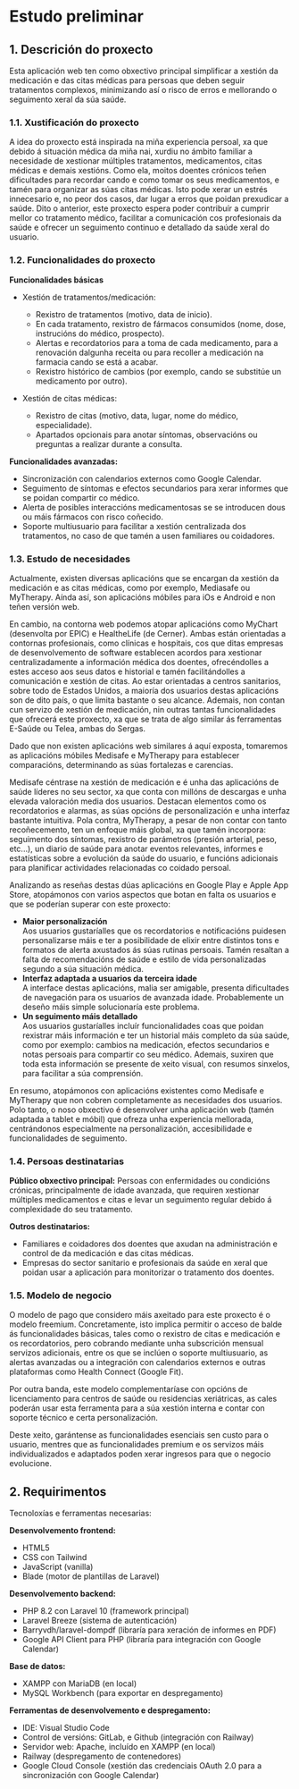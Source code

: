 # Estudo preliminar

## 1. Descrición do proxecto

Esta aplicación web  ten como obxectivo principal simplificar a xestión da medicación e das citas médicas para persoas que deben seguir tratamentos complexos, minimizando así o risco de erros e mellorando o seguimento xeral da súa saúde. 

### 1.1. Xustificación do proxecto

A idea do proxecto está inspirada na miña experiencia persoal, xa que debido á situación médica da miña nai, xurdiu no ámbito familiar a necesidade de xestionar múltiples tratamentos, medicamentos, citas médicas e demais xestións.
Como ela, moitos doentes crónicos teñen dificultades para recordar cando e como tomar os seus medicamentos, e tamén para organizar as súas citas médicas. Isto pode xerar un estrés innecesario e, no peor dos casos, dar lugar a erros que poidan prexudicar a saúde.
Dito o anterior, este proxecto espera poder contribuír a cumprir mellor co tratamento médico, facilitar a comunicación cos profesionais da saúde e ofrecer un seguimento continuo e detallado da saúde xeral do usuario.

### 1.2. Funcionalidades do proxecto

**Funcionalidades básicas**
* Xestión de tratamentos/medicación:
    - Rexistro de tratamentos (motivo, data de inicio).
    - En cada tratamento, rexistro de fármacos consumidos (nome, dose, instrucións do médico, prospecto).
    - Alertas e recordatorios para a toma de cada medicamento, para a renovación dalgunha receita ou para recoller a medicación na farmacia cando se está a acabar.
    - Rexistro histórico de cambios (por exemplo, cando se substitúe un medicamento por outro).

* Xestión de citas médicas:
    - Rexistro de citas (motivo, data, lugar, nome do médico, especialidade).
    - Apartados opcionais para anotar síntomas, observacións ou preguntas a realizar durante a consulta.

**Funcionalidades avanzadas:**
* Sincronización con calendarios externos como Google Calendar.
* Seguimento de síntomas e efectos secundarios para xerar informes que se poidan compartir co médico.
* Alerta de posibles interaccións medicamentosas se se introducen dous ou máis fármacos con risco coñecido.
* Soporte multiusuario para facilitar a xestión centralizada dos tratamentos, no caso de que tamén a usen familiares ou coidadores.

### 1.3. Estudo de necesidades

Actualmente, existen diversas aplicacións que se encargan da xestión da medicación e as citas médicas, como por exemplo, Mediasafe ou MyTherapy. Aínda así, son aplicacións móbiles para iOs e Android e non teñen versión web.

En cambio, na contorna web podemos atopar aplicacións como MyChart (desenvolta por EPIC) e HealtheLife (de Cerner). Ambas están orientadas a contornas profesionais, como clínicas e hospitais, cos que ditas empresas de desenvolvemento de software establecen acordos para xestionar centralizadamente a información médica dos doentes,  ofrecéndolles a estes acceso aos seus datos e historial e tamén facilitándolles a comunicación e xestión de citas. Ao estar orientadas a centros sanitarios, sobre todo de Estados Unidos, a maioría dos usuarios destas aplicacións son de dito país, o que limita bastante o seu alcance. Ademais, non contan cun servizo de xestión de medicación, nin outras tantas funcionalidades que ofrecerá este proxecto, xa que se trata de algo similar ás ferramentas E-Saúde ou Telea, ambas do Sergas.

Dado que non existen aplicacións web similares á aquí exposta, tomaremos as aplicacións móbiles Medisafe e MyTherapy para establecer comparacións, determinando as súas fortalezas e carencias.

Medisafe céntrase na xestión de medicación e é unha das aplicacións de saúde líderes no seu sector, xa que conta con millóns de descargas e unha elevada valoración media dos usuarios. Destacan elementos como os recordatorios e alarmas, as súas opcións de personalización e unha interfaz bastante intuitiva. Pola contra, MyTherapy, a pesar de non contar con tanto recoñecemento, ten un enfoque máis global, xa que tamén incorpora: seguimento dos síntomas, rexistro de parámetros  (presión arterial, peso, etc...), un diario de saúde para anotar eventos relevantes, informes e estatísticas sobre a evolución da saúde do usuario, e funcións adicionais para planificar actividades relacionadas co coidado persoal.

Analizando as reseñas destas dúas aplicacións en Google Play e Apple App Store, atopámonos con varios aspectos que botan en falta os usuarios e que se poderían superar con este proxecto:
* **Maior personalización**  
Aos usuarios gustaríalles que os recordatorios e notificacións puidesen personalizarse máis e ter a posibilidade de elixir entre distintos tons e formatos de alerta axustados ás súas rutinas persoais. Tamén resaltan a falta de recomendacións de saúde e estilo de vida personalizadas segundo a súa situación médica.
* **Interfaz adaptada a usuarios da terceira idade**  
A interface destas aplicacións, malia ser amigable, presenta dificultades de navegación para os usuarios de avanzada idade. Probablemente un deseño máis simple solucionaría este problema. 
* **Un seguimento máis detallado**   
Aos usuarios gustaríalles incluír funcionalidades coas que poidan rexistrar máis información e ter un historial máis completo da súa saúde, como por exemplo: cambios na medicación, efectos secundarios e notas persoais para compartir co seu médico. Ademais, suxiren que toda esta información se presente de xeito visual, con resumos sinxelos, para facilitar a súa comprensión.

En resumo, atopámonos con aplicacións existentes como Medisafe e MyTherapy que non cobren completamente as necesidades dos usuarios. Polo tanto, o noso obxectivo é desenvolver unha aplicación web (tamén adaptada a tablet e móbil) que ofreza unha experiencia mellorada, centrándonos especialmente na personalización, accesibilidade e funcionalidades de seguimento.

### 1.4. Persoas destinatarias

**Público obxectivo principal:** Persoas con enfermidades ou condicións crónicas, principalmente de idade avanzada, que requiren xestionar múltiples medicamentos e citas e levar un seguimento regular debido á complexidade do seu tratamento.

**Outros destinatarios:**
* Familiares e coidadores dos doentes que axudan na administración e control de da medicación e das citas médicas.
* Empresas do sector sanitario e profesionais da saúde en xeral que poidan usar a aplicación para monitorizar o tratamento dos doentes.

### 1.5. Modelo de negocio

O modelo de pago que considero máis axeitado para este proxecto é o modelo freemium. Concretamente, isto implica permitir o acceso de balde ás funcionalidades básicas, tales como o rexistro de citas e medicación e os recordatorios, pero cobrando mediante unha subscrición mensual servizos adicionais, entre os que se inclúen o soporte multiusuario, as alertas avanzadas ou a integración con calendarios externos e outras plataformas como Health Connect (Google Fit).

Por outra banda, este modelo complementaríase con opcións de licenciamento para centros de saúde ou residencias xeriátricas, as cales poderán usar esta ferramenta para a súa xestión interna e contar con soporte técnico e certa personalización. 

Deste xeito, garántense as funcionalidades esenciais sen custo para o usuario, mentres que as funcionalidades premium e os servizos máis individualizados e adaptados poden xerar ingresos para que o negocio evolucione.

## 2. Requirimentos

Tecnoloxías e ferramentas necesarias:

**Desenvolvemento frontend:**
* HTML5
* CSS con Tailwind
* JavaScript (vanilla)
* Blade (motor de plantillas de Laravel)

**Desenvolvemento backend:**

* PHP 8.2 con Laravel 10 (framework principal)
* Laravel Breeze (sistema de autenticación) 
* Barryvdh/laravel-dompdf (libraría para xeración de informes en PDF)
* Google API Client para PHP (libraría para integración con Google Calendar)

**Base de datos:**
* XAMPP con MariaDB (en local)
* MySQL Workbench (para exportar en despregamento)

**Ferramentas de desenvolvemento e despregamento:**
* IDE: Visual Studio Code
* Control de versións: GitLab, e Github (integración con Railway)
* Servidor web: Apache, incluído en XAMPP (en local)
* Railway (despregamento de contenedores)
* Google Cloud Console (xestión das credenciais OAuth 2.0 para a sincronización con Google Calendar)